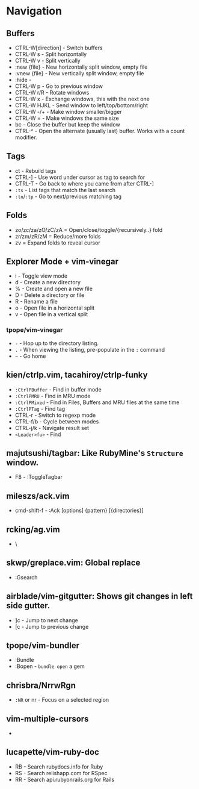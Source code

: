 Navigation
==========

Buffers
-------

* CTRL-W[direction] - Switch buffers
* CTRL-W s      - Split horizontally
* CTRL-W v      - Split vertically
* :new {file}   - New horizontally split window, empty file
* :vnew {file}  - New vertically split window, empty file
* :hide         - 
* CTRL-W p      - Go to previous window
* CTRL-W r/R    - Rotate windows
* CTRL-W x      - Exchange windows, this with the next one
* CTRL-W HJKL   - Send window to left/top/bottom/right
* CTRL-W -/+    - Make window smaller/bigger
* CTRL-W =      - Make windows the same size
* <leader>bc    - Close the buffer but keep the window
* CTRL-^        - Open the alternate (usually last) buffer. Works with a count
                  modifier.

Tags
----

* <Leader>ct  - Rebuild tags
* CTRL-]      - Use word under cursor as tag to search for
* CTRL-T      - Go back to where you came from after CTRL-]
* `:ts`       - List tags that match the last search
* `:tn`/`:tp` - Go to next/previous matching tag

Folds
-----

* zo/zc/za/zO/zC/zA     = Open/close/toggle/{recursively..} fold
* zr/zm/zR/zM           = Reduce/more folds
* zv                    = Expand folds to reveal cursor

Explorer Mode + vim-vinegar
---------------------------

* i   - Toggle view mode
* d   - Create a new directory
* %   - Create and open a new file
* D   - Delete a directory or file
* R   - Rename a file
* o   - Open file in a horizontal split
* v   - Open file in a vertical split

### tpope/vim-vinegar

* `-`       - Hop up to the directory listing.
* `.`       - When viewing the listing, pre-populate in the `:` command
* `~`       - Go home


kien/ctrlp.vim, tacahiroy/ctrlp-funky
-------------------------------------

* `:CtrlPBuffer`    - Find in buffer mode
* `:CtrlPMRU`       - Find in MRU mode
* `:CtrlPMixed`     - Find in Files, Buffers and MRU files at the same time
* `:CtrlPTag`       - Find tag
* CTRL-r            - Switch to regexp mode
* CTRL-f/b          - Cycle between modes
* CTRL-j/k          - Navigate result set
* `<Leader>fu>`     - Find

majutsushi/tagbar: Like RubyMine's `Structure` window.
-----------------

* F8    - :ToggleTagbar

mileszs/ack.vim
---------------

* cmd-shift-f   - :Ack [options] {pattern} [{directories}]

rcking/ag.vim
-------------

* \

skwp/greplace.vim: Global replace
-----------------

* :Gsearch

airblade/vim-gitgutter: Shows git changes in left side gutter.
----------------------

* ]c    - Jump to next change
* [c    - Jump to previous change

tpope/vim-bundler
-----------------

* :Bundle
* :Bopen    - `bundle open` a gem

chrisbra/NrrwRgn
----------------

* `:NR` or <leader>nr     - Focus on a selected region

vim-multiple-cursors
--------------------

* <C-n>

lucapette/vim-ruby-doc
----------------------

* RB      - Search rubydocs.info for Ruby
* RS      - Search relishapp.com for RSpec
* RR      - Search api.rubyonrails.org for Rails
